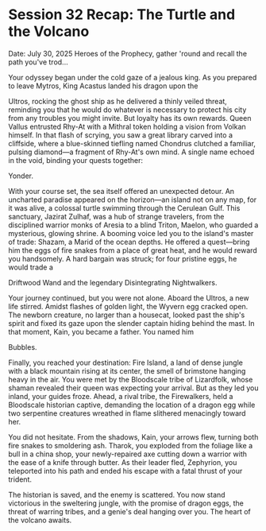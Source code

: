 # Session 32 Recap: The Turtle and the Volcano
Date: July 30, 2025 
Heroes of the Prophecy, gather 'round and recall the path you've trod...

Your odyssey began under the cold gaze of a jealous king. As you prepared to leave Mytros, King Acastus landed his dragon upon the 

Ultros, rocking the ghost ship as he delivered a thinly veiled threat, reminding you that he would do whatever is necessary to protect his city from any troubles you might invite. But loyalty has its own rewards. Queen Vallus entrusted Rhy-At with a Mithral token holding a vision from Volkan himself. In that flash of scrying, you saw a great library carved into a cliffside, where a blue-skinned tiefling named Chondrus clutched a familiar, pulsing diamond—a fragment of Rhy-At's own mind. A single name echoed in the void, binding your quests together: 

Yonder.

With your course set, the sea itself offered an unexpected detour. An uncharted paradise appeared on the horizon—an island not on any map, for it was alive, a colossal turtle swimming through the Cerulean Gulf. This sanctuary, Jazirat Zulhaf, was a hub of strange travelers, from the disciplined warrior monks of Aresia to a blind Triton, Maelon, who guarded a mysterious, glowing shrine. A booming voice led you to the island's master of trade: Shazam, a Marid of the ocean depths. He offered a quest—bring him the eggs of fire snakes from a place of great heat, and he would reward you handsomely. A hard bargain was struck; for four pristine eggs, he would trade a 

Driftwood Wand and the legendary Disintegrating Nightwalkers.

Your journey continued, but you were not alone. Aboard the Ultros, a new life stirred. Amidst flashes of golden light, the Wyvern egg cracked open. The newborn creature, no larger than a housecat, looked past the ship's spirit and fixed its gaze upon the slender captain hiding behind the mast. In that moment, Kain, you became a father. You named him 

Bubbles.

Finally, you reached your destination: Fire Island, a land of dense jungle with a black mountain rising at its center, the smell of brimstone hanging heavy in the air. You were met by the Bloodscale tribe of Lizardfolk, whose shaman revealed their queen was expecting your arrival. But as they led you inland, your guides froze. Ahead, a rival tribe, the Firewalkers, held a Bloodscale historian captive, demanding the location of a dragon egg while two serpentine creatures wreathed in flame slithered menacingly toward her.

You did not hesitate. From the shadows, Kain, your arrows flew, turning both fire snakes to smoldering ash. Tharok, you exploded from the foliage like a bull in a china shop, your newly-repaired axe cutting down a warrior with the ease of a knife through butter. As their leader fled, Zephyrion, you teleported into his path and ended his escape with a fatal thrust of your trident.

The historian is saved, and the enemy is scattered. You now stand victorious in the sweltering jungle, with the promise of dragon eggs, the threat of warring tribes, and a genie's deal hanging over you. The heart of the volcano awaits.
